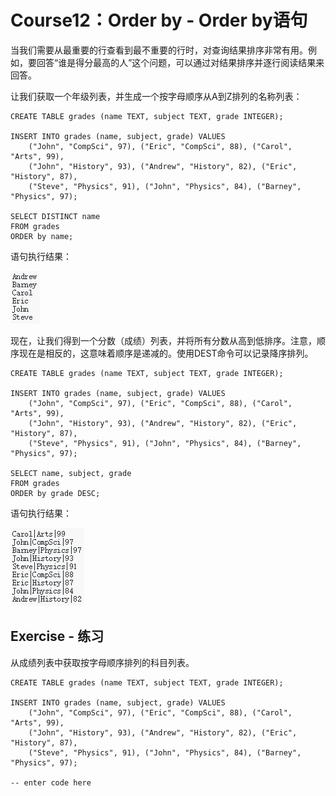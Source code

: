 # **Course12：Order by - Order by语句**
当我们需要从最重要的行查看到最不重要的行时，对查询结果排序非常有用。例如，要回答“谁是得分最高的人”这个问题，可以通过对结果排序并逐行阅读结果来回答。

让我们获取一个年级列表，并生成一个按字母顺序从A到Z排列的名称列表：
```
CREATE TABLE grades (name TEXT, subject TEXT, grade INTEGER);

INSERT INTO grades (name, subject, grade) VALUES
    ("John", "CompSci", 97), ("Eric", "CompSci", 88), ("Carol", "Arts", 99),
    ("John", "History", 93), ("Andrew", "History", 82), ("Eric", "History", 87),
    ("Steve", "Physics", 91), ("John", "Physics", 84), ("Barney", "Physics", 97);

SELECT DISTINCT name
FROM grades
ORDER by name;
```

语句执行结果：

![SQL](./photos/Course12/C12-1.PNG)

现在，让我们得到一个分数（成绩）列表，并将所有分数从高到低排序。注意，顺序现在是相反的，这意味着顺序是递减的。使用DEST命令可以记录降序排列。
```
CREATE TABLE grades (name TEXT, subject TEXT, grade INTEGER);

INSERT INTO grades (name, subject, grade) VALUES
    ("John", "CompSci", 97), ("Eric", "CompSci", 88), ("Carol", "Arts", 99),
    ("John", "History", 93), ("Andrew", "History", 82), ("Eric", "History", 87),
    ("Steve", "Physics", 91), ("John", "Physics", 84), ("Barney", "Physics", 97);

SELECT name, subject, grade
FROM grades
ORDER by grade DESC;
```

语句执行结果：

![SQL](./photos/Course12/C12-2.PNG)

## Exercise - 练习
从成绩列表中获取按字母顺序排列的科目列表。

```
CREATE TABLE grades (name TEXT, subject TEXT, grade INTEGER);

INSERT INTO grades (name, subject, grade) VALUES
    ("John", "CompSci", 97), ("Eric", "CompSci", 88), ("Carol", "Arts", 99),
    ("John", "History", 93), ("Andrew", "History", 82), ("Eric", "History", 87),
    ("Steve", "Physics", 91), ("John", "Physics", 84), ("Barney", "Physics", 97);

-- enter code here
```
